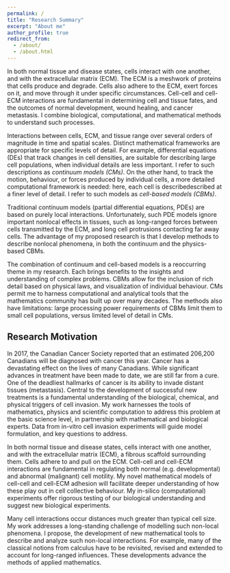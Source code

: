```yaml
---
permalink: /
title: "Research Summary"
excerpt: "About me"
author_profile: true
redirect_from: 
  - /about/
  - /about.html
---
```


In both normal tissue and disease states, cells interact with one another,
and with the extracellular matrix (ECM). The ECM is a meshwork
of proteins that cells produce and degrade. Cells also adhere to the ECM, exert
forces on it, and move through it under specific circumstances. Cell-cell and
cell-ECM interactions are fundamental in determining cell and tissue fates, and
the outcomes of normal development, wound healing, and cancer
metastasis. I combine biological, computational, and mathematical
methods to understand such processes.

Interactions between cells, ECM, and tissue range over several orders of
magnitude in time and spatial scales. Distinct mathematical frameworks are
appropriate for specific levels of detail. For example, differential equations
(DEs) that track changes in cell densities, are suitable for describing large
cell populations, when individual details are less important. I refer to such
descriptions as <i>continuum models (CMs)</i>. On the other hand, to track
the motion, behaviour, or forces produced by individual cells, a more detailed
computational framework is needed: here, each cell is describedescribed at a finer
level of detail. I refer to such models as <i>cell-based models (CBMs)</i>.

Traditional continuum models (partial differential equations, PDEs) are based on
purely local interactions. Unfortunately, such PDE models ignore important
nonlocal effects in tissues, such as long-ranged forces between cells
transmitted by the ECM, and long cell protrusions contacting far away cells.
The advantage of my proposed research is that I develop methods to describe
nonlocal phenomena, in both the continuum and the physics-based CBMs.

The combination of continuum and cell-based models is a reoccurring theme in my
research. Each brings benefits to the insights and understanding of complex
problems. CBMs allow for the inclusion of rich detail based on
physical laws, and visualization of individual behaviour. CMs
permit me to harness computational and analytical tools that the mathematics
community has built up over many decades. The methods also have limitations:
large processing power requirements of CBMs limit them to small cell
populations, versus limited level of detail in CMs.

Research Motivation
------------------
In 2017, the Canadian Cancer Society reported that an estimated 206,200
Canadians will be diagnosed with cancer this year. Cancer has a devastating
effect on the lives of many Canadians. While significant advances in treatment
have been made to date, we are still far from a cure. One of the deadliest
hallmarks of cancer is its ability to invade distant tissues (metastasis).
Central to the development of successful new treatments is a fundamental
understanding of the biological, chemical, and physical triggers of cell
invasion. My work harnesses the tools of mathematics, physics and scientific
computation to address this problem at the basic science level, in partnership
with mathematical and biological experts. Data from in-vitro cell invasion
experiments will guide model formulation, and key questions to address.

In both normal tissue and disease states, cells interact with one another, and
with the extracellular matrix (ECM), a fibrous scaffold surrounding them. Cells
adhere to and pull on the ECM. Cell-cell and cell-ECM interactions are
fundamental in regulating both normal (e.g. developmental) and abnormal
(malignant) cell motility. My novel mathematical models of cell-cell and
cell-ECM adhesion will facilitate deeper understanding of how these play out in
cell collective behaviour. My in-silico (computational) experiments offer
rigorous testing of our biological understanding and suggest new biological
experiments.

Many cell interactions occur distances much greater than typical cell size. My
work addresses a long-standing challenge of modelling such non-local phenomena.
I propose, the development of new mathematical tools to describe and analyze
such non-local interactions. For example, many of the classical notions from
calculus have to be revisited, revised and extended to account for long-ranged
influences. These developments advance the methods of applied mathematics.
